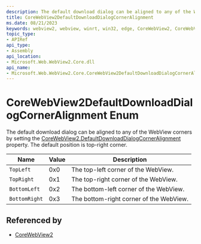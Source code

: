 ```yaml
---
description: The default download dialog can be aligned to any of the WebView corners by setting the CoreWebView2.DefaultDownloadDialogCornerAlignment property. The default position is top-right corner.
title: CoreWebView2DefaultDownloadDialogCornerAlignment
ms.date: 08/21/2023
keywords: webview2, webview, winrt, win32, edge, CoreWebView2, CoreWebView2Controller, browser control, edge html, CoreWebView2DefaultDownloadDialogCornerAlignment
topic_type:
- APIRef
api_type:
- Assembly
api_location:
- Microsoft.Web.WebView2.Core.dll
api_name:
- Microsoft.Web.WebView2.Core.CoreWebView2DefaultDownloadDialogCornerAlignment
---
```


# CoreWebView2DefaultDownloadDialogCornerAlignment Enum

The default download dialog can be aligned to any of the WebView corners by setting the [CoreWebView2.DefaultDownloadDialogCornerAlignment](corewebview2.md#defaultdownloaddialogcorneralignment) property. The default position is top-right corner.

| Name |  Value | Description |
|--|--|--|
|`TopLeft` | 0x0  |  The top-left corner of the WebView.|
|`TopRight` | 0x1  |  The top-right corner of the WebView.|
|`BottomLeft` | 0x2  |  The bottom-left corner of the WebView.|
|`BottomRight` | 0x3  |  The bottom-right corner of the WebView.|


## Referenced by

- [CoreWebView2](corewebview2.md)
